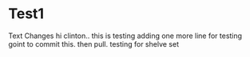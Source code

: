 # Test1
Text Changes
hi clinton.. this is testing
adding one more line for testing
goint to commit this. then pull.
testing for shelve set
